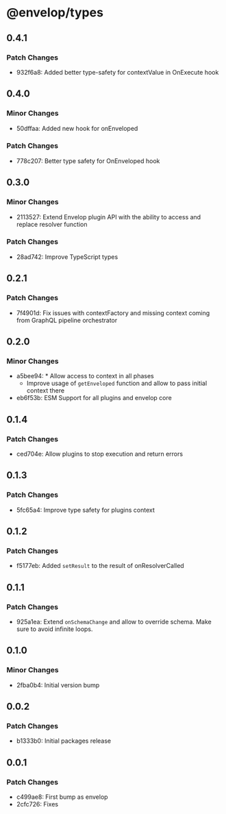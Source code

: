 # @envelop/types

## 0.4.1

### Patch Changes

- 932f6a8: Added better type-safety for contextValue in OnExecute hook

## 0.4.0

### Minor Changes

- 50dffaa: Added new hook for onEnveloped

### Patch Changes

- 778c207: Better type safety for OnEnveloped hook

## 0.3.0

### Minor Changes

- 2113527: Extend Envelop plugin API with the ability to access and replace resolver function

### Patch Changes

- 28ad742: Improve TypeScript types

## 0.2.1

### Patch Changes

- 7f4901d: Fix issues with contextFactory and missing context coming from GraphQL pipeline orchestrator

## 0.2.0

### Minor Changes

- a5bee94: \* Allow access to context in all phases
  - Improve usage of `getEnveloped` function and allow to pass initial context there
- eb6f53b: ESM Support for all plugins and envelop core

## 0.1.4

### Patch Changes

- ced704e: Allow plugins to stop execution and return errors

## 0.1.3

### Patch Changes

- 5fc65a4: Improve type safety for plugins context

## 0.1.2

### Patch Changes

- f5177eb: Added `setResult` to the result of onResolverCalled

## 0.1.1

### Patch Changes

- 925a1ea: Extend `onSchemaChange` and allow to override schema. Make sure to avoid infinite loops.

## 0.1.0

### Minor Changes

- 2fba0b4: Initial version bump

## 0.0.2

### Patch Changes

- b1333b0: Initial packages release

## 0.0.1

### Patch Changes

- c499ae8: First bump as envelop
- 2cfc726: Fixes
